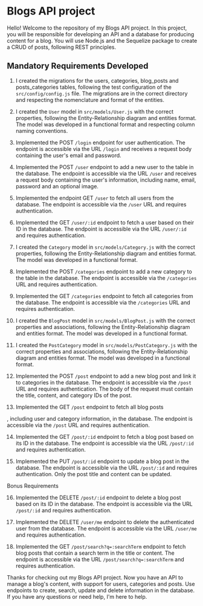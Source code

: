 # Blogs API project

Hello! Welcome to the repository of my Blogs API project. In this project, you will be responsible for developing an API and a database for producing content for a blog. You will use Node.js and the Sequelize package to create a CRUD of posts, following REST principles.

## Mandatory Requirements Developed

1. I created the migrations for the users, categories, blog_posts and posts_categories tables, following the test configuration of the `src/config/config.js` file. The migrations are in the correct directory and respecting the nomenclature and format of the entities.

2. I created the `User` model in `src/models/User.js` with the correct properties, following the Entity-Relationship diagram and entities format. The model was developed in a functional format and respecting column naming conventions.

3. Implemented the POST `/login` endpoint for user authentication. The endpoint is accessible via the URL `/login` and receives a request body containing the user's email and password.

4. Implemented the POST `/user` endpoint to add a new user to the table in the database. The endpoint is accessible via the URL `/user` and receives a request body containing the user's information, including name, email, password and an optional image.

5. Implemented the endpoint GET `/user` to fetch all users from the database. The endpoint is accessible via the `/user` URL and requires authentication.

6. Implemented the GET `/user/:id` endpoint to fetch a user based on their ID in the database. The endpoint is accessible via the URL `/user/:id` and requires authentication.

7. I created the `Category` model in `src/models/Category.js` with the correct properties, following the Entity-Relationship diagram and entities format. The model was developed in a functional format.

8. Implemented the POST `/categories` endpoint to add a new category to the table in the database. The endpoint is accessible via the `/categories` URL and requires authentication.

9. Implemented the GET `/categories` endpoint to fetch all categories from the database. The endpoint is accessible via the `/categories` URL and requires authentication.

10. I created the `BlogPost` model in `src/models/BlogPost.js` with the correct properties and associations, following the Entity-Relationship diagram and entities format. The model was developed in a functional format.

11. I created the `PostCategory` model in `src/models/PostCategory.js` with the correct properties and associations, following the Entity-Relationship diagram and entities format. The model was developed in a functional format.

12. Implemented the POST `/post` endpoint to add a new blog post and link it to categories in the database. The endpoint is accessible via the `/post` URL and requires authentication. The body of the request must contain the title, content, and category IDs of the post.

13. Implemented the GET `/post` endpoint to fetch all blog posts

, including user and category information, in the database. The endpoint is accessible via the `/post` URL and requires authentication.

14. Implemented the GET `/post/:id` endpoint to fetch a blog post based on its ID in the database. The endpoint is accessible via the URL `/post/:id` and requires authentication.

15. Implemented the PUT `/post/:id` endpoint to update a blog post in the database. The endpoint is accessible via the URL `/post/:id` and requires authentication. Only the post title and content can be updated.

Bonus Requirements

16. Implemented the DELETE `/post/:id` endpoint to delete a blog post based on its ID in the database. The endpoint is accessible via the URL `/post/:id` and requires authentication.

17. Implemented the DELETE `/user/me` endpoint to delete the authenticated user from the database. The endpoint is accessible via the URL `/user/me` and requires authentication.

18. Implemented the GET `/post/search?q=:searchTerm` endpoint to fetch blog posts that contain a search term in the title or content. The endpoint is accessible via the URL `/post/search?q=:searchTerm` and requires authentication.

Thanks for checking out my Blogs API project. Now you have an API to manage a blog's content, with support for users, categories and posts. Use endpoints to create, search, update and delete information in the database. If you have any questions or need help, I'm here to help.
